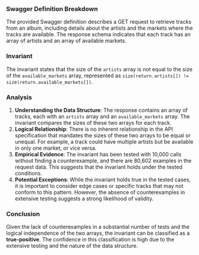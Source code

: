 ### Swagger Definition Breakdown
The provided Swagger definition describes a GET request to retrieve tracks from an album, including details about the artists and the markets where the tracks are available. The response schema indicates that each track has an array of artists and an array of available markets.

### Invariant
The invariant states that the size of the `artists` array is not equal to the size of the `available_markets` array, represented as `size(return.artists[]) != size(return.available_markets[])`.

### Analysis
1. **Understanding the Data Structure**: The response contains an array of tracks, each with an `artists` array and an `available_markets` array. The invariant compares the sizes of these two arrays for each track.
2. **Logical Relationship**: There is no inherent relationship in the API specification that mandates the sizes of these two arrays to be equal or unequal. For example, a track could have multiple artists but be available in only one market, or vice versa.
3. **Empirical Evidence**: The invariant has been tested with 10,000 calls without finding a counterexample, and there are 80,602 examples in the request data. This suggests that the invariant holds under the tested conditions.
4. **Potential Exceptions**: While the invariant holds true in the tested cases, it is important to consider edge cases or specific tracks that may not conform to this pattern. However, the absence of counterexamples in extensive testing suggests a strong likelihood of validity.

### Conclusion
Given the lack of counterexamples in a substantial number of tests and the logical independence of the two arrays, the invariant can be classified as a **true-positive**. The confidence in this classification is high due to the extensive testing and the nature of the data structure.
